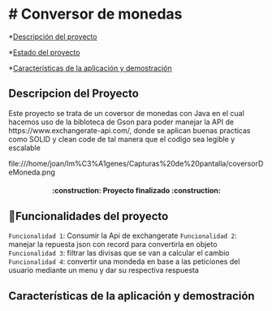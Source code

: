 <h1> # Conversor de monedas </h1>

*[Descripción del proyecto](#descripción-del-proyecto)

*[Estado del proyecto](#Estado-del-proyecto)

*[Características de la aplicación y demostración](#Características-de-la-aplicación-y-demostración)







<h2> Descripcion del Proyecto </h2>

<p> Este proyecto se trata de un coversor de monedas con Java en el cual hacemos uso de la bibloteca de Gson para poder manejar la API de https://www.exchangerate-api.com/, donde se aplican buenas practicas como SOLID y clean code de tal manera que el codigo sea legible y escalable  </p>


file:///home/joan/Im%C3%A1genes/Capturas%20de%20pantalla/coversorDeMoneda.png



<h4 align="center">
:construction: Proyecto finalizado :construction:
</h4>

## :hammer:Funcionalidades del proyecto

`Funcionalidad 1`: Consumir la Api de exchangerate 
`Funcionalidad 2`: manejar la repuesta json con record para convertirla en objeto 
`Funcionalidad 3`: filtrar las divisas que se van a calcular el cambio 
`Funcionalidad 4`: convertir una mondeda en base a las peticiones del usuario mediante un menu y dar su respectiva respuesta

## Características de la aplicación y demostración





